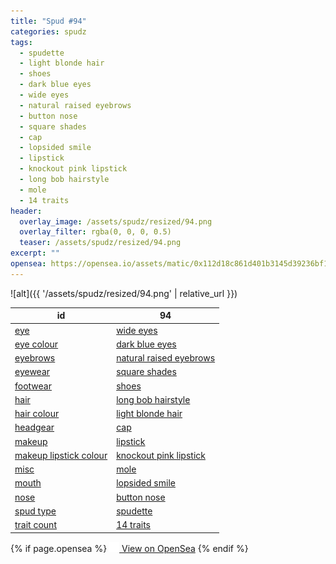 ```yaml
---
title: "Spud #94"
categories: spudz
tags:
  - spudette
  - light blonde hair
  - shoes
  - dark blue eyes
  - wide eyes
  - natural raised eyebrows
  - button nose
  - square shades
  - cap
  - lopsided smile
  - lipstick
  - knockout pink lipstick
  - long bob hairstyle
  - mole
  - 14 traits
header:
  overlay_image: /assets/spudz/resized/94.png
  overlay_filter: rgba(0, 0, 0, 0.5)
  teaser: /assets/spudz/resized/94.png
excerpt: ""
opensea: https://opensea.io/assets/matic/0x112d18c861d401b3145d39236bf149f01e18beed/94
---
```

![alt]({{ '/assets/spudz/resized/94.png' | relative_url }})

| id | 94 |
|-|-|
| <a href="/traits/eye/#trait-type">eye</a> | <a href="/traits/eye/wide-eyes/1/#trait">wide eyes</a> |
| <a href="/traits/eye-colour/#trait-type">eye colour</a> | <a href="/traits/eye-colour/dark-blue-eyes/1/#trait">dark blue eyes</a> |
| <a href="/traits/eyebrows/#trait-type">eyebrows</a> | <a href="/traits/eyebrows/natural-raised-eyebrows/1/#trait">natural raised eyebrows</a> |
| <a href="/traits/eyewear/#trait-type">eyewear</a> | <a href="/traits/eyewear/square-shades/1/#trait">square shades</a> |
| <a href="/traits/footwear/#trait-type">footwear</a> | <a href="/traits/footwear/shoes/1/#trait">shoes</a> |
| <a href="/traits/hair/#trait-type">hair</a> | <a href="/traits/hair/long-bob-hairstyle/1/#trait">long bob hairstyle</a> |
| <a href="/traits/hair-colour/#trait-type">hair colour</a> | <a href="/traits/hair-colour/light-blonde-hair/1/#trait">light blonde hair</a> |
| <a href="/traits/headgear/#trait-type">headgear</a> | <a href="/traits/headgear/cap/1/#trait">cap</a> |
| <a href="/traits/makeup/#trait-type">makeup</a> | <a href="/traits/makeup/lipstick/1/#trait">lipstick</a> |
| <a href="/traits/makeup-lipstick-colour/#trait-type">makeup lipstick colour</a> | <a href="/traits/makeup-lipstick-colour/knockout-pink-lipstick/1/#trait">knockout pink lipstick</a> |
| <a href="/traits/misc/#trait-type">misc</a> | <a href="/traits/misc/mole/1/#trait">mole</a> |
| <a href="/traits/mouth/#trait-type">mouth</a> | <a href="/traits/mouth/lopsided-smile/1/#trait">lopsided smile</a> |
| <a href="/traits/nose/#trait-type">nose</a> | <a href="/traits/nose/button-nose/1/#trait">button nose</a> |
| <a href="/traits/spud-type/#trait-type">spud type</a> | <a href="/traits/spud-type/spudette/1/#trait">spudette</a> |
| <a href="/traits/trait-count/#trait-type">trait count</a> | <a href="/traits/trait-count/14-traits/1/#trait">14 traits</a> |

{% if page.opensea %}
<a href="{{page.opensea}}" class="btn btn--info" onclick="window.open(this.href, '_blank'); return false;"><img src="/assets/images/opensea.svg" width="16px"><span>  View on OpenSea</span></a>
{% endif %}
